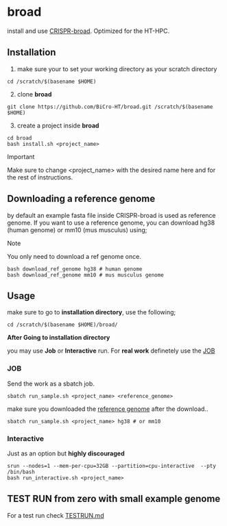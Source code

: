 # broad

install and use [CRISPR-broad](https://github.com/AlagurajVeluchamy/CRISPR-broad). Optimized for the HT-HPC.

## Installation

1. make sure your to set your working directory as your scratch directory

```shell
cd /scratch/$(basename $HOME)
```

2. clone **broad**

```shell
git clone https://github.com/BiCro-HT/broad.git /scratch/$(basename $HOME)
```

3. create a project inside **broad**

```shell
cd broad
bash install.sh <project_name>
```

> [!IMPORTANT]
> Make sure to change <project_name> with the desired name here and for the rest of instructions.

## Downloading a reference genome

by default an example fasta file inside CRISPR-broad is used as reference genome.
If you want to use a reference genome, you can download hg38 (human genome) or mm10 (mus musculus) using;

> [!NOTE]
> You only need to download a ref genome once.

```shell
bash download_ref_genome hg38 # human genome
bash download_ref_genome mm10 # mus musculus genome
```



## Usage

make sure to go to **installation directory**, use the following;

```shell
cd /scratch/$(basename $HOME)/broad/
```

**After Going to installation directory**

you may use  **Job** or **Interactive** run.
For **real work** definetely use the [JOB](#job)

### JOB

Send the work as a sbatch job.

```shell
sbatch run_sample.sh <project_name> <reference_genome>
```

make sure you downloaded the [reference genome](#downloading-a-reference-genome)
after the download..

```shell
sbatch run_sample.sh <project_name> hg38 # or mm10
```

### Interactive

Just as an option but **highly discouraged**

```shell
srun --nodes=1 --mem-per-cpu=32GB --partition=cpu-interactive  --pty /bin/bash
bash run_interactive.sh <project_name> 
```

## TEST RUN from zero with small example genome

For a test run check [TESTRUN.md](testrun.md)